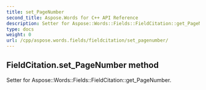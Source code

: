 ```yaml
---
title: set_PageNumber
second_title: Aspose.Words for C++ API Reference
description: Setter for Aspose::Words::Fields::FieldCitation::get_PageNumber. 
type: docs
weight: 0
url: /cpp/aspose.words.fields/fieldcitation/set_pagenumber/
---
```

## FieldCitation.set_PageNumber method


Setter for Aspose::Words::Fields::FieldCitation::get_PageNumber. 

